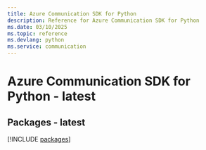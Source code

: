```yaml
---
title: Azure Communication SDK for Python
description: Reference for Azure Communication SDK for Python
ms.date: 03/10/2025
ms.topic: reference
ms.devlang: python
ms.service: communication
---
```

# Azure Communication SDK for Python - latest
## Packages - latest
[!INCLUDE [packages](communication-index.md)]